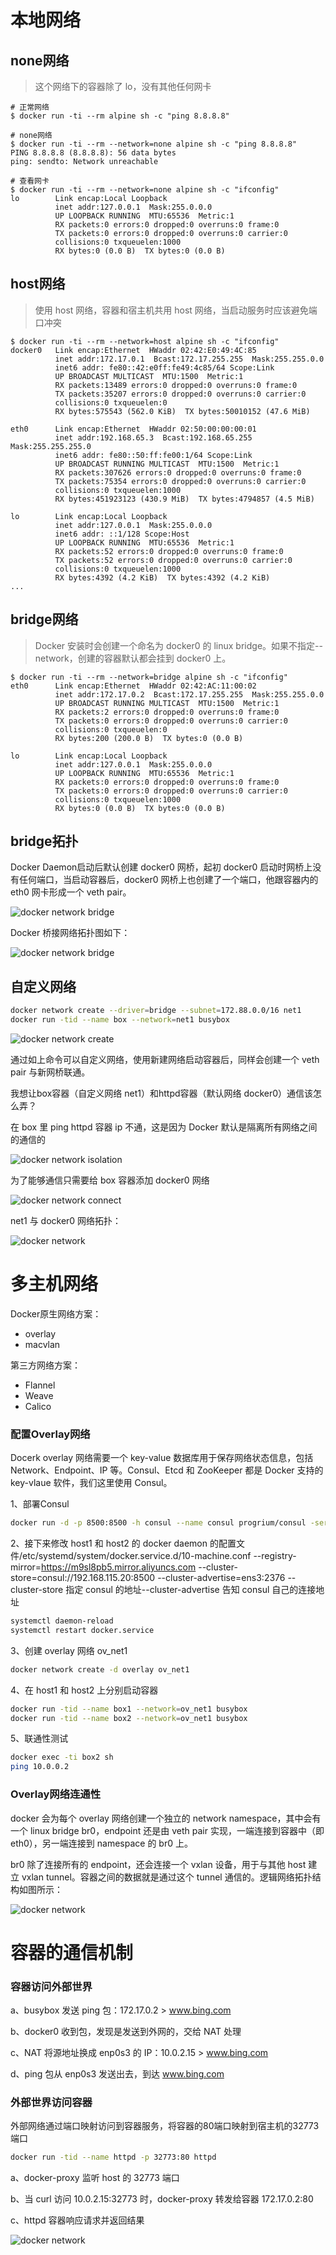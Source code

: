 

# 本地网络

## none网络

> 这个网络下的容器除了 lo，没有其他任何网卡

```shell
# 正常网络
$ docker run -ti --rm alpine sh -c "ping 8.8.8.8"
```

```shell
# none网络
$ docker run -ti --rm --network=none alpine sh -c "ping 8.8.8.8"
PING 8.8.8.8 (8.8.8.8): 56 data bytes
ping: sendto: Network unreachable

# 查看网卡
$ docker run -ti --rm --network=none alpine sh -c "ifconfig"
lo        Link encap:Local Loopback  
          inet addr:127.0.0.1  Mask:255.0.0.0
          UP LOOPBACK RUNNING  MTU:65536  Metric:1
          RX packets:0 errors:0 dropped:0 overruns:0 frame:0
          TX packets:0 errors:0 dropped:0 overruns:0 carrier:0
          collisions:0 txqueuelen:1000
          RX bytes:0 (0.0 B)  TX bytes:0 (0.0 B)
```



## host网络

> 使用 host 网络，容器和宿主机共用 host 网络，当启动服务时应该避免端口冲突

```shell
$ docker run -ti --rm --network=host alpine sh -c "ifconfig"
docker0   Link encap:Ethernet  HWaddr 02:42:E0:49:4C:85  
          inet addr:172.17.0.1  Bcast:172.17.255.255  Mask:255.255.0.0
          inet6 addr: fe80::42:e0ff:fe49:4c85/64 Scope:Link
          UP BROADCAST MULTICAST  MTU:1500  Metric:1
          RX packets:13489 errors:0 dropped:0 overruns:0 frame:0
          TX packets:35207 errors:0 dropped:0 overruns:0 carrier:0
          collisions:0 txqueuelen:0 
          RX bytes:575543 (562.0 KiB)  TX bytes:50010152 (47.6 MiB)

eth0      Link encap:Ethernet  HWaddr 02:50:00:00:00:01  
          inet addr:192.168.65.3  Bcast:192.168.65.255  Mask:255.255.255.0
          inet6 addr: fe80::50:ff:fe00:1/64 Scope:Link
          UP BROADCAST RUNNING MULTICAST  MTU:1500  Metric:1
          RX packets:307626 errors:0 dropped:0 overruns:0 frame:0
          TX packets:75354 errors:0 dropped:0 overruns:0 carrier:0
          collisions:0 txqueuelen:1000 
          RX bytes:451923123 (430.9 MiB)  TX bytes:4794857 (4.5 MiB)

lo        Link encap:Local Loopback  
          inet addr:127.0.0.1  Mask:255.0.0.0
          inet6 addr: ::1/128 Scope:Host
          UP LOOPBACK RUNNING  MTU:65536  Metric:1
          RX packets:52 errors:0 dropped:0 overruns:0 frame:0
          TX packets:52 errors:0 dropped:0 overruns:0 carrier:0
          collisions:0 txqueuelen:1000 
          RX bytes:4392 (4.2 KiB)  TX bytes:4392 (4.2 KiB)
...          
```



## bridge网络

> Docker 安装时会创建一个命名为 docker0 的 linux bridge。如果不指定\-\-network，创建的容器默认都会挂到 docker0 上。

```shell
$ docker run -ti --rm --network=bridge alpine sh -c "ifconfig"
eth0      Link encap:Ethernet  HWaddr 02:42:AC:11:00:02  
          inet addr:172.17.0.2  Bcast:172.17.255.255  Mask:255.255.0.0
          UP BROADCAST RUNNING MULTICAST  MTU:1500  Metric:1
          RX packets:2 errors:0 dropped:0 overruns:0 frame:0
          TX packets:0 errors:0 dropped:0 overruns:0 carrier:0
          collisions:0 txqueuelen:0 
          RX bytes:200 (200.0 B)  TX bytes:0 (0.0 B)

lo        Link encap:Local Loopback  
          inet addr:127.0.0.1  Mask:255.0.0.0
          UP LOOPBACK RUNNING  MTU:65536  Metric:1
          RX packets:0 errors:0 dropped:0 overruns:0 frame:0
          TX packets:0 errors:0 dropped:0 overruns:0 carrier:0
          collisions:0 txqueuelen:1000 
          RX bytes:0 (0.0 B)  TX bytes:0 (0.0 B)
```



## bridge拓扑

Docker Daemon启动后默认创建 docker0 网桥，起初 docker0 启动时网桥上没有任何端口，当启动容器后，docker0 网桥上也创建了一个端口，他跟容器内的 eth0 网卡形成一个 veth pair。

![docker network bridge](https://github.com/findsec-cn/docker/raw/master/imgs/4/docker_network_bridge_veth.png)

Docker 桥接网络拓扑图如下：

![docker network bridge](https://github.com/findsec-cn/docker/raw/master/imgs/4/docker_network_bridge_veth2.png)

## 自定义网络

```bash
docker network create --driver=bridge --subnet=172.88.0.0/16 net1
docker run -tid --name box --network=net1 busybox
```

![docker network create](https://github.com/findsec-cn/docker/raw/master/imgs/4/docker_network_create.png)

通过如上命令可以自定义网络，使用新建网络启动容器后，同样会创建一个 veth pair 与新网桥联通。

我想让box容器（自定义网络 net1）和httpd容器（默认网络 docker0）通信该怎么弄？

在 box 里 ping httpd 容器 ip 不通，这是因为 Docker 默认是隔离所有网络之间的通信的

![docker network isolation](https://github.com/findsec-cn/docker/raw/master/imgs/4/docker_network_isolation.png)

为了能够通信只需要给 box 容器添加 docker0 网络

![docker network connect](https://github.com/findsec-cn/docker/raw/master/imgs/4/docker_network_connect.png)

net1 与 docker0 网络拓扑：

![docker network](https://github.com/findsec-cn/docker/raw/master/imgs/4/docker_network_bridge_to_bridge.png)

# 多主机网络

Docker原生网络方案：

- overlay
- macvlan

第三方网络方案：

- Flannel
- Weave
- Calico

### 配置Overlay网络

Docerk overlay 网络需要一个 key-value 数据库用于保存网络状态信息，包括 Network、Endpoint、IP 等。Consul、Etcd 和 ZooKeeper 都是 Docker 支持的 key-vlaue 软件，我们这里使用 Consul。

1、部署Consul

```bash
docker run -d -p 8500:8500 -h consul --name consul progrium/consul -server -bootstrap
```

2、接下来修改 host1 和 host2 的 docker daemon 的配置文件/etc/systemd/system/docker.service.d/10-machine.conf
--registry-mirror=https://m9sl8pb5.mirror.aliyuncs.com --cluster-store=consul://192.168.115.20:8500 --cluster-advertise=ens3:2376
--cluster-store 指定 consul 的地址--cluster-advertise 告知 consul 自己的连接地址

```bash
systemctl daemon-reload
systemctl restart docker.service
```

3、创建 overlay 网络 ov_net1

```bash
docker network create -d overlay ov_net1
```

4、在 host1 和 host2 上分别启动容器

```bash
docker run -tid --name box1 --network=ov_net1 busybox
docker run -tid --name box2 --network=ov_net1 busybox
```

5、联通性测试

```bash
docker exec -ti box2 sh
ping 10.0.0.2
```

### Overlay网络连通性

docker 会为每个 overlay 网络创建一个独立的 network namespace，其中会有一个 linux bridge br0，endpoint 还是由 veth pair 实现，一端连接到容器中（即 eth0），另一端连接到 namespace 的 br0 上。

br0 除了连接所有的 endpoint，还会连接一个 vxlan 设备，用于与其他 host 建立 vxlan tunnel。容器之间的数据就是通过这个 tunnel 通信的。逻辑网络拓扑结构如图所示：

![docker network](https://github.com/findsec-cn/docker/raw/master/imgs/4/docker_network_overlay.png)

# 容器的通信机制

### 容器访问外部世界

a、busybox 发送 ping 包：172.17.0.2 > www.bing.com

b、docker0 收到包，发现是发送到外网的，交给 NAT 处理

c、NAT 将源地址换成 enp0s3 的 IP：10.0.2.15 > www.bing.com

d、ping 包从 enp0s3 发送出去，到达 www.bing.com

### 外部世界访问容器

外部网络通过端口映射访问到容器服务，将容器的80端口映射到宿主机的32773端口

```bash
docker run -tid --name httpd -p 32773:80 httpd
```

a、docker-proxy 监听 host 的 32773 端口

b、当 curl 访问 10.0.2.15:32773 时，docker-proxy 转发给容器 172.17.0.2:80

c、httpd 容器响应请求并返回结果

![docker network](https://github.com/findsec-cn/docker/raw/master/imgs/4/docker_network_access.png)
